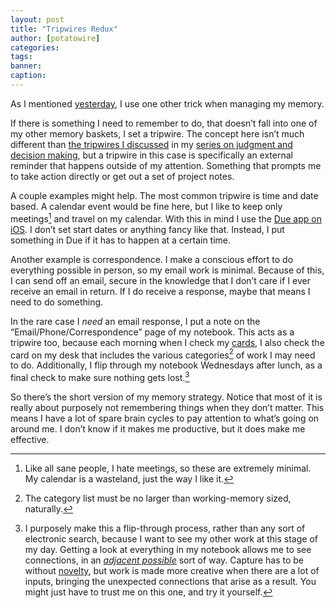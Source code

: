 ```yaml
---
layout: post
title: "Tripwires Redux"
author: [potatowire]
categories: 
tags: 
banner: 
caption: 
---
```


As I mentioned [yesterday][1], I use one other trick when managing my memory.

If there is something I need to remember to do, that doesn’t fall into one of my other memory baskets, I set a tripwire. The concept here isn’t much different than [the tripwires I discussed][2] in my [series on judgment and decision making][3], but a tripwire in this case is specifically an external reminder that happens outside of my attention. Something that prompts me to take action directly or get out a set of project notes.

A couple examples might help. The most common tripwire is time and date based. A calendar event would be fine here, but I like to keep only meetings[^1] and travel on my calendar. With this in mind I use the [Due app on iOS][4]. I don’t set start dates or anything fancy like that. Instead, I put something in Due if it has to happen at a certain time.

Another example is correspondence. I make a conscious effort to do everything possible in person, so my email work is minimal. Because of this, I can send off an email, secure in the knowledge that I don’t care if I ever receive an email in return. If I do receive a response, maybe that means I need to do something. 

In the rare case I *need* an email response, I put a note on the “Email/Phone/Correspondence” page of my notebook. This acts  as a tripwire too, because each morning when I check my [cards][5], I also check the card on my desk that includes the various categories[^2] of work I may need to do. Additionally, I flip through my notebook Wednesdays after lunch, as a final check to make sure nothing gets lost.[^3]

So there’s the short version of my memory strategy. Notice that most of it is really about purposely not remembering things when they don’t matter. This means I have a lot of spare brain cycles to pay attention to what’s going on around me. I don’t know if it makes me productive, but it does make me effective.

[^1]:	Like all sane people, I hate meetings, so these are extremely minimal. My calendar is a wasteland, just the way I like it.

[^2]:	The category list must be no larger than working-memory sized, naturally.

[^3]:	I purposely make this a flip-through process, rather than any sort of electronic search, because I want to see my other work at this stage of my day. Getting a look at everything in my notebook allows me to see connections, in an [*adjacent possible*][6] sort of way. Capture has to be without [novelty][7], but work is made more creative when there are a lot of inputs, bringing the unexpected connections that arise as a result. You might just have to trust me on this one, and try it yourself.

[1]:	https://with.thegra.in/places-to-remember
[2]:	https://with.thegra.in/tripwires
[3]:	https://with.thegra.in/archive?search=jdm
[4]:	http://www.dueapp.com/due2/
[5]:	https://with.thegra.in/in-the-cards
[6]:	https://with.thegra.in/adjacent-possible
[7]:	https://with.thegra.in/in-the-cards